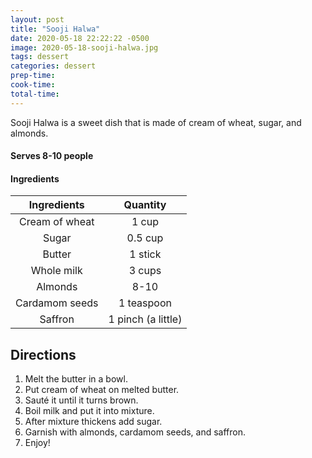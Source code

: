 ```yaml
---
layout: post
title: "Sooji Halwa"
date: 2020-05-18 22:22:22 -0500
image: 2020-05-18-sooji-halwa.jpg
tags: dessert
categories: dessert
prep-time:
cook-time:
total-time:
---
```


Sooji Halwa is a sweet dish that is made of cream of wheat, sugar, and almonds.

#### Serves 8-10 people

#### Ingredients

|   Ingredients  |      Quantity      |
|:--------------:|:------------------:|
| Cream of wheat |        1 cup       |
|      Sugar     |       0.5 cup      |
|     Butter     |       1 stick      |
|   Whole milk   |       3 cups       |
|     Almonds    |        8-10        |
| Cardamom seeds |     1 teaspoon     |
|     Saffron    | 1 pinch (a little) |

## Directions

1.	Melt the butter in a bowl.
2.	Put cream of wheat on melted butter.
3.	Sauté it until it turns brown.
4.	Boil milk and put it into mixture.
5.	After mixture thickens add sugar.
6.	Garnish with almonds, cardamom seeds, and saffron.
7.	 Enjoy!
